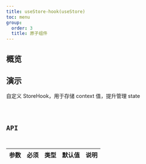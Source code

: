 ```yaml
---
title: useStore-hook(useStore)
toc: menu
group:
  order: 3
  title: 原子组件
---
```


## 概览

## 演示

自定义 StoreHook，用于存储 context 值，提升管理 state

<code src="../../src/components/developing/use-store/demo/context-hook-demo.tsx" />

## API

| 参数 | 必须 | 类型 | 默认值 | 说明 |
| :--- | :--- | :--- | :----- | :--- |

